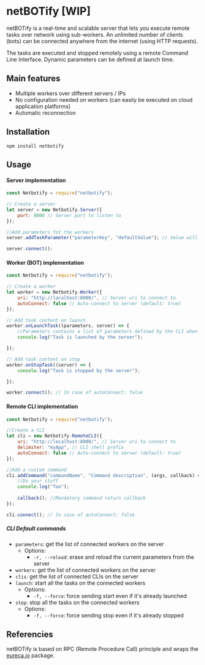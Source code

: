 # netBOTify [WIP]

netBOTify is a real-time and scalable server that lets you execute remote tasks over network using sub-workers.
An unlimited number of clients (bots) can be connected anywhere from the internet (using HTTP requests).

The tasks are executed and stopped remotely using a remote Command Line Interface.
Dynamic parameters can be defined at launch time.

## Main features

- Multiple workers over different servers / IPs
- No configuration needed on workers (can easily be executed on cloud application platforms)
- Automatic reconnection

## Installation

```npm install netbotify```
## Usage
#### Server implementation
~~~~javascript
const Netbotify = require("netbotify");

// Create a server
let server = new Netbotify.Server({
    port: 8000 // Server port to listen to
});

//Add parameters fot the workers
server.addTaskParameter("parameterKey", "defaultValue"); // Value will be editable with "parameters" command in CLI

server.connect();
~~~~

#### Worker (BOT) implementation
~~~~javascript
const Netbotify = require("netbotify");

// Create a worker
let worker = new Netbotify.Worker({
    uri: "http://localhost:8000/", // Server uri to connect to
    autoConnect: false // Auto-connect to server (default: true)
});

// Add task content on launch
worker.onLaunchTask((parameters, server) => {
    //Parameters contains a list of parameters defined by the CLI when the task is launched
    console.log("Task is launched by the server");

});

// Add task content on stop
worker.onStopTask((server) => {
    console.log("Task is stopped by the server");

});

worker.connect(); // In case of autoConnect: false
~~~~

#### Remote CLI implementation
~~~~javascript
const Netbotify = require("netbotify");

//Create a CLI
let cli = new Netbotify.RemoteCLI({
    uri: "http://localhost:8000/", // Server uri to connect to
    delimiter: "myApp", // CLI shell prefix
    autoConnect: false // Auto-connect to server (default: true)
});

//Add a custom command
cli.addCommand("commandName", "Command description", (args, callback) => {
    //Do your stuff
    console.log("foo");
    
    callback(); //Mandatory command return callback
});

cli.connect(); // In case of autoConnect: false
~~~~

##### CLI Default commands
- `parameters`: get the list of connected workers on the server
    - Options:
        - `-r, --reload`: erase and reload the current parameters from the server
- `workers`: get the list of connected workers on the server
- `clis`: get the list of connected CLIs on the server
- `launch`: start all the tasks on the connected workers
    - Options:
        - `-f, --force`: force sending start even if it's already launched
- `stop`: stop all the tasks on the connected workers
    - Options:
        - `-f, --force`: force sending stop even if it's already stopped

## Referencies

netBOTify is based on RPC (Remote Procedure Call) principle and wraps the [eureca.io](https://www.npmjs.com/package/eureca.io) package.